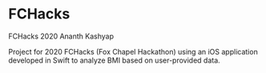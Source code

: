 # FCHacks
FCHacks 2020 Ananth Kashyap

Project for 2020 FCHacks (Fox Chapel Hackathon) using an iOS application developed in Swift to analyze BMI based on user-provided data.
